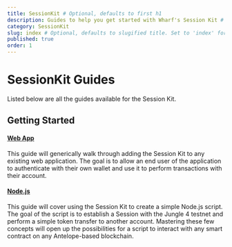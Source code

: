 ```yaml
---
title: SessionKit # Optional, defaults to first h1
description: Guides to help you get started with Wharf's Session Kit # Optional, defaults to first paragraph
category: SessionKit
slug: index # Optional, defaults to slugified title. Set to 'index' for category index page.
published: true
order: 1
---
```


# SessionKit Guides

Listed below are all the guides available for the Session Kit.

## Getting Started

#### [Web App](/guides/sessionkit/getting-started-web-app)

This guide will generically walk through adding the Session Kit to any existing web application. The goal is to allow an end user of the application to authenticate with their own wallet and use it to perform transactions with their account.

#### [Node.js](/guides/sessionkit/getting-started-node-js)

This guide will cover using the Session Kit to create a simple Node.js script. The goal of the script is to establish a Session with the Jungle 4 testnet and perform a simple token transfer to another account. Mastering these few concepts will open up the possibilities for a script to interact with any smart contract on any Antelope-based blockchain.
